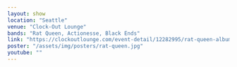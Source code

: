 ```yaml
---
layout: show
location: "Seattle"
venue: "Clock-Out Lounge"
bands: "Rat Queen, Actionesse, Black Ends"
link: "https://clockoutlounge.com/event-detail/12282995/rat-queen-album-release-party-w-special-guests-black-ends-actionesse/"
poster: "/assets/img/posters/rat-queen.jpg"
youtube: ""
---
```



